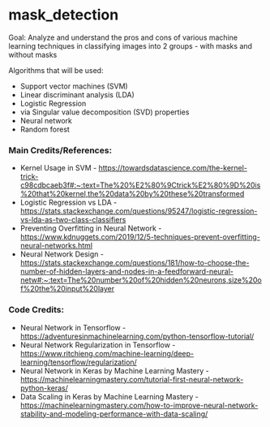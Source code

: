 # mask_detection

Goal: Analyze and understand the pros and cons of various machine learning techniques in classifying images into 2 groups - with masks and without masks

Algorithms that will be used:
* Support vector machines (SVM)
* Linear discriminant analysis (LDA)
* Logistic Regression
* via Singular value decomposition (SVD) properties
* Neural network
* Random forest 

### Main Credits/References:
* Kernel Usage in SVM - https://towardsdatascience.com/the-kernel-trick-c98cdbcaeb3f#:~:text=The%20%E2%80%9Ctrick%E2%80%9D%20is%20that%20kernel,the%20data%20by%20these%20transformed
* Logistic Regression vs LDA - https://stats.stackexchange.com/questions/95247/logistic-regression-vs-lda-as-two-class-classifiers
* Preventing Overfitting in Neural Network - https://www.kdnuggets.com/2019/12/5-techniques-prevent-overfitting-neural-networks.html
* Neural Network Design - https://stats.stackexchange.com/questions/181/how-to-choose-the-number-of-hidden-layers-and-nodes-in-a-feedforward-neural-netw#:~:text=The%20number%20of%20hidden%20neurons,size%20of%20the%20input%20layer


### Code Credits:
* Neural Network in Tensorflow - https://adventuresinmachinelearning.com/python-tensorflow-tutorial/
* Neural Network Regularization in Tensorflow - https://www.ritchieng.com/machine-learning/deep-learning/tensorflow/regularization/
* Neural Network in Keras by Machine Learning Mastery - https://machinelearningmastery.com/tutorial-first-neural-network-python-keras/
* Data Scaling in Keras by Machine Learning Mastery - https://machinelearningmastery.com/how-to-improve-neural-network-stability-and-modeling-performance-with-data-scaling/